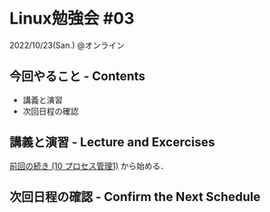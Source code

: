 # Linux勉強会 #03

2022/10/23(San.) @オンライン

## 今回やること - Contents

- 講義と演習
- 次回日程の確認

## 講義と演習 - Lecture and Excercises

[前回の続き (10 プロセス管理1)](https://envader.plus/course/1/scenario/1008) から始める．

## 次回日程の確認 - Confirm the Next Schedule
